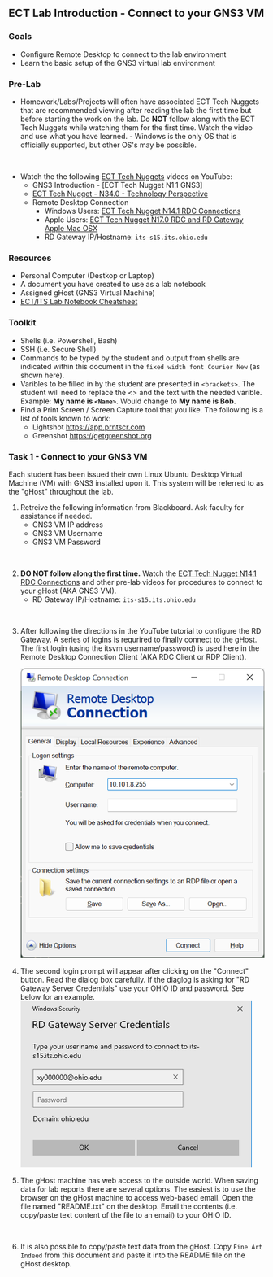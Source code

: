 ## ECT Lab Introduction - Connect to your GNS3 VM

### Goals
-   Configure Remote Desktop to connect to the lab environment
-   Learn the basic setup of the GNS3 virtual lab environment

### Pre-Lab
- Homework/Labs/Projects will often have associated ECT Tech Nuggets that are recommended viewing after reading the lab the first time but before starting the work on the lab.  Do **NOT** follow along with the ECT Tech Nuggets while watching them for the first time. Watch the video and use what you have learned. - Windows is the only OS that is officially supported, but other OS's may be possible. 
<br>

- Watch the the following [ECT Tech Nuggets](https://www.youtube.com/@ecttechnuggets9126/featured) videos on YouTube:
    - GNS3 Introduction - [ECT Tech Nugget N1.1 GNS3]
    - [ECT Tech Nugget - N34.0 - Technology Perspective](https://youtu.be/ixrzbdUu8yQ)
    - Remote Desktop Connection
        - Windows Users: [ECT Tech Nugget N14.1 RDC Connections](https://youtu.be/H52fC9hCmdk)
        - Apple Users: [ECT Tech Nugget N17.0 RDC and RD Gateway Apple Mac OSX](https://youtu.be/g1oYzEham8c)
        - RD Gateway IP/Hostname: ```its-s15.its.ohio.edu```

### Resources

- Personal Computer (Destkop or Laptop)
- A document you have created to use as a lab notebook
- Assigned gHost (GNS3 Virtual Machine)
- [ECT/ITS Lab Notebook Cheatsheet](https://github.com/OHIO-ECT/Lab-Notebook-Cheat-Sheet)

### Toolkit

-   Shells (i.e. Powershell, Bash)
-   SSH (i.e. Secure Shell)
-   Commands to be typed by the student and output from shells are indicated within this document in the ``fixed width font Courier New`` (as shown here).
-   Varibles to be filled in by the student are presented in ``<brackets>``. The student will need to replace the <> and the text with the needed varible. Example: **My name is ``<Name>``**. Would change to **My name is Bob.**
-   Find a Print Screen / Screen Capture tool that you like. The following is a list of tools known to work:
    -   Lightshot <https://app.prntscr.com>
    -   Greenshot <https://getgreenshot.org>

### Task 1 - Connect to your GNS3 VM

Each student has been issued their own Linux Ubuntu Desktop Virtual Machine (VM) with GNS3 installed upon it.  This system will be referred to as the "gHost" throughout the lab. 

1.  Retreive the following information from Blackboard. Ask faculty for assistance if needed.
    -   GNS3 VM IP address
    -   GNS3 VM Username
    -   GNS3 VM Password
<br>

2. **DO NOT follow along the first time.** Watch the [ECT Tech Nugget N14.1 RDC Connections](https://youtu.be/H52fC9hCmdk) and other pre-lab videos for procedures to connect to your gHost (AKA GNS3 VM).
    -   RD Gateway IP/Hostname: `its-s15.its.ohio.edu`
<br>

3. After following the directions in the YouTube tutorial to configure the RD Gateway. A series of logins is requrired to finally connect to the gHost. The first login (using the itsvm username/password) is used here in the Remote Desktop Connection Client (AKA RDC Client or RDP Client). 

    ![](./images/RDC-Login-1.png)

4. The second login prompt will appear after clicking on the "Connect" button. Read the dialog box carefully. If the diaglog is asking for "RD Gateway Server Credentials" use your OHIO ID and password. See below for an example.
![](./images/RDC-Login-2.png)

5.  The gHost machine has web access to the outside world. When saving data for lab reports there are several options. The easiest is to use the browser on the gHost machine to access web-based email. Open the file named "README.txt" on the desktop. Email the contents (i.e. copy/paste text content of the file to an email) to your OHIO ID.
<br>

6.  It is also possible to copy/paste text data from the gHost. Copy ``Fine Art Indeed`` from this document and paste it into the README file on the gHost desktop.
